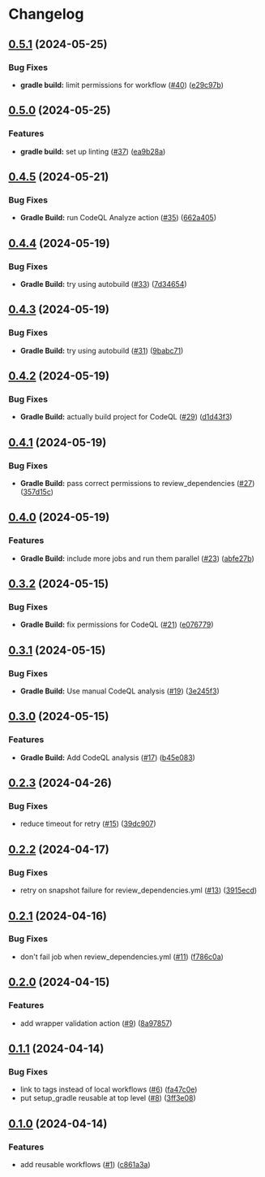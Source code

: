 # Changelog

## [0.5.1](https://github.com/tacascer-org/actions-workflows/compare/v0.5.0...v0.5.1) (2024-05-25)


### Bug Fixes

* **gradle build:** limit permissions for workflow ([#40](https://github.com/tacascer-org/actions-workflows/issues/40)) ([e29c97b](https://github.com/tacascer-org/actions-workflows/commit/e29c97b7d8601d031db034956536824b7c1d49aa))

## [0.5.0](https://github.com/tacascer-org/actions-workflows/compare/v0.4.5...v0.5.0) (2024-05-25)


### Features

* **gradle build:** set up linting ([#37](https://github.com/tacascer-org/actions-workflows/issues/37)) ([ea9b28a](https://github.com/tacascer-org/actions-workflows/commit/ea9b28ab7261c02043a3eb8be13fc85ce801ce79))

## [0.4.5](https://github.com/tacascer-org/actions-workflows/compare/v0.4.4...v0.4.5) (2024-05-21)


### Bug Fixes

* **Gradle Build:** run CodeQL Analyze action ([#35](https://github.com/tacascer-org/actions-workflows/issues/35)) ([662a405](https://github.com/tacascer-org/actions-workflows/commit/662a4059809ad8d531751e840a762fdd6d4a6a61))

## [0.4.4](https://github.com/tacascer-org/actions-workflows/compare/v0.4.3...v0.4.4) (2024-05-19)


### Bug Fixes

* **Gradle Build:** try using autobuild  ([#33](https://github.com/tacascer-org/actions-workflows/issues/33)) ([7d34654](https://github.com/tacascer-org/actions-workflows/commit/7d34654f191824874c7c63e734afe93129a256e6))

## [0.4.3](https://github.com/tacascer-org/actions-workflows/compare/v0.4.2...v0.4.3) (2024-05-19)


### Bug Fixes

* **Gradle Build:** try using autobuild ([#31](https://github.com/tacascer-org/actions-workflows/issues/31)) ([9babc71](https://github.com/tacascer-org/actions-workflows/commit/9babc71db3fa7cb753ecb01cdd34fe3507bd6cca))

## [0.4.2](https://github.com/tacascer-org/actions-workflows/compare/v0.4.1...v0.4.2) (2024-05-19)


### Bug Fixes

* **Gradle Build:** actually build project for CodeQL ([#29](https://github.com/tacascer-org/actions-workflows/issues/29)) ([d1d43f3](https://github.com/tacascer-org/actions-workflows/commit/d1d43f3a30dac6f2b86d6892a91b804f8f9c0e3e))

## [0.4.1](https://github.com/tacascer-org/actions-workflows/compare/v0.4.0...v0.4.1) (2024-05-19)


### Bug Fixes

* **Gradle Build:** pass correct permissions to review_dependencies ([#27](https://github.com/tacascer-org/actions-workflows/issues/27)) ([357d15c](https://github.com/tacascer-org/actions-workflows/commit/357d15c289330fdb2bef2a71a17580c7793a62ff))

## [0.4.0](https://github.com/tacascer-org/actions-workflows/compare/v0.3.2...v0.4.0) (2024-05-19)


### Features

* **Gradle Build:** include more jobs and run them parallel ([#23](https://github.com/tacascer-org/actions-workflows/issues/23)) ([abfe27b](https://github.com/tacascer-org/actions-workflows/commit/abfe27b136ed3a89ed737871261e18b8a0d74b26))

## [0.3.2](https://github.com/tacascer-org/actions-workflows/compare/v0.3.1...v0.3.2) (2024-05-15)


### Bug Fixes

* **Gradle Build:** fix permissions for CodeQL ([#21](https://github.com/tacascer-org/actions-workflows/issues/21)) ([e076779](https://github.com/tacascer-org/actions-workflows/commit/e0767794d4d09faaf937bb24c0762d168e711b97))

## [0.3.1](https://github.com/tacascer-org/actions-workflows/compare/v0.3.0...v0.3.1) (2024-05-15)


### Bug Fixes

* **Gradle Build:** Use manual CodeQL analysis ([#19](https://github.com/tacascer-org/actions-workflows/issues/19)) ([3e245f3](https://github.com/tacascer-org/actions-workflows/commit/3e245f3a718207459a0fd2dfa69ec6eaa7072363))

## [0.3.0](https://github.com/tacascer-org/actions-workflows/compare/v0.2.3...v0.3.0) (2024-05-15)


### Features

* **Gradle Build:** Add CodeQL analysis ([#17](https://github.com/tacascer-org/actions-workflows/issues/17)) ([b45e083](https://github.com/tacascer-org/actions-workflows/commit/b45e083e44dc36d88a260613238dc02af3caa1e4))

## [0.2.3](https://github.com/tacascer-org/actions-workflows/compare/v0.2.2...v0.2.3) (2024-04-26)


### Bug Fixes

* reduce timeout for retry ([#15](https://github.com/tacascer-org/actions-workflows/issues/15)) ([39dc907](https://github.com/tacascer-org/actions-workflows/commit/39dc90719799376e214113f867c8bf89749e2398))

## [0.2.2](https://github.com/tacascer-org/actions-workflows/compare/v0.2.1...v0.2.2) (2024-04-17)


### Bug Fixes

* retry on snapshot failure for review_dependencies.yml ([#13](https://github.com/tacascer-org/actions-workflows/issues/13)) ([3915ecd](https://github.com/tacascer-org/actions-workflows/commit/3915ecdc9362d3429de4ec69cb0ff764818f6ec9))

## [0.2.1](https://github.com/tacascer-org/actions-workflows/compare/v0.2.0...v0.2.1) (2024-04-16)


### Bug Fixes

* don't fail job when review_dependencies.yml ([#11](https://github.com/tacascer-org/actions-workflows/issues/11)) ([f786c0a](https://github.com/tacascer-org/actions-workflows/commit/f786c0aab043e08329ee9707422b62fc2289dd34))

## [0.2.0](https://github.com/tacascer-org/actions-workflows/compare/v0.1.1...v0.2.0) (2024-04-15)


### Features

* add wrapper validation action ([#9](https://github.com/tacascer-org/actions-workflows/issues/9)) ([8a97857](https://github.com/tacascer-org/actions-workflows/commit/8a9785749a4cbef014550285cd70c496aae596a9))

## [0.1.1](https://github.com/tacascer-org/actions-workflows/compare/v0.1.0...v0.1.1) (2024-04-14)


### Bug Fixes

* link to tags instead of local workflows ([#6](https://github.com/tacascer-org/actions-workflows/issues/6)) ([fa47c0e](https://github.com/tacascer-org/actions-workflows/commit/fa47c0ec55a1f2d781d48021a78ed7d3b0535be2))
* put setup_gradle reusable at top level ([#8](https://github.com/tacascer-org/actions-workflows/issues/8)) ([3ff3e08](https://github.com/tacascer-org/actions-workflows/commit/3ff3e084e27f43aba59dac08c94cb547d11eeb88))

## [0.1.0](https://github.com/tacascer-org/actions-workflows/compare/v0.0.1...v0.1.0) (2024-04-14)


### Features

* add reusable workflows ([#1](https://github.com/tacascer-org/actions-workflows/issues/1)) ([c861a3a](https://github.com/tacascer-org/actions-workflows/commit/c861a3a632dff67e1db56979c5ffd412eb2b30a6))
